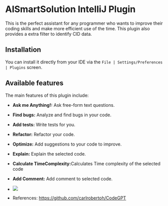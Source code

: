 # AISmartSolution IntelliJ Plugin
This is the perfect assistant for any programmer who wants to improve their coding skills and make more efficient use of the time.
This plugin also provides a extra filter to identify CID data.

## Installation
You can install it directly from your IDE via the `File | Settings/Preferences | Plugins` screen.

## Available features
The main features of this plugin include:
- <b>Ask me Anything!:</b> Ask free-form text questions.
- <b>Find bugs:</b> Analyze and find bugs in your code. 
- <b>Add tests:</b> Write tests for you. 
- <b>Refactor:</b> Refactor your code. 
- <b>Optimize:</b> Add suggestions to your code to improve.
- <b>Explain:</b> Explain the selected code.
- <b>Calculate TimeComplexity:</b>Calculates Time complexity of the selected code 
- <b>Add Comment:</b> Add comment to selected code.

- <img src="/Users/in-sarang.kulkarni/neha/AI_Integration/Screenshot 2023-03-03 at 11.30.19 AM.png"></img>

- References:
https://github.com/carlrobertoh/CodeGPT


